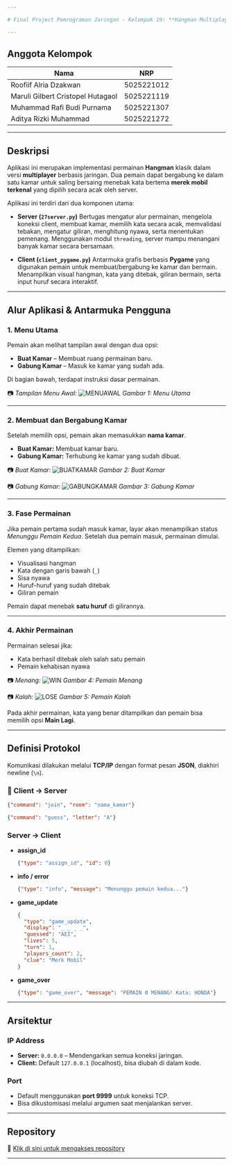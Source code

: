 ```yaml
---

# Final Project Pemrograman Jaringan - Kelompok 19: **Hangman Multiplayer**

---
```


## Anggota Kelompok

| Nama                              | NRP        |
| --------------------------------- | ---------- |
| Roofiif Alria Dzakwan             | 5025221012 |
| Maruli Gilbert Cristopel Hutagaol | 5025221119 |
| Muhammad Rafi Budi Purnama        | 5025221307 |
| Aditya Rizki Muhammad             | 5025221272 |

---

## Deskripsi

Aplikasi ini merupakan implementasi permainan **Hangman** klasik dalam versi **multiplayer** berbasis jaringan. Dua pemain dapat bergabung ke dalam satu kamar untuk saling bersaing menebak kata bertema **merek mobil terkenal** yang dipilih secara acak oleh server.

Aplikasi ini terdiri dari dua komponen utama:

* **Server (`27server.py`)**
  Bertugas mengatur alur permainan, mengelola koneksi client, membuat kamar, memilih kata secara acak, memvalidasi tebakan, mengatur giliran, menghitung nyawa, serta menentukan pemenang. Menggunakan modul `threading`, server mampu menangani banyak kamar secara bersamaan.

* **Client (`client_pygame.py`)**
  Antarmuka grafis berbasis **Pygame** yang digunakan pemain untuk membuat/bergabung ke kamar dan bermain. Menampilkan visual hangman, kata yang ditebak, giliran bermain, serta input huruf secara interaktif.

---

## Alur Aplikasi & Antarmuka Pengguna

### 1. Menu Utama

Pemain akan melihat tampilan awal dengan dua opsi:

* **Buat Kamar** – Membuat ruang permainan baru.
* **Gabung Kamar** – Masuk ke kamar yang sudah ada.

Di bagian bawah, terdapat instruksi dasar permainan.

📷 *Tampilan Menu Awal:*
![MENUAWAL](https://github.com/user-attachments/assets/6de45a04-bcc3-42fd-8a6b-d65c52434f88)
*Gambar 1: Menu Utama*

---

### 2. Membuat dan Bergabung Kamar

Setelah memilih opsi, pemain akan memasukkan **nama kamar**.

* **Buat Kamar:** Membuat kamar baru.
* **Gabung Kamar:** Terhubung ke kamar yang sudah dibuat.

📷 *Buat Kamar:*
![BUATKAMAR](https://github.com/user-attachments/assets/854fa81d-64d8-4781-8dd2-5d6852899966)
*Gambar 2: Buat Kamar*

📷 *Gabung Kamar:*
![GABUNGKAMAR](https://github.com/user-attachments/assets/d1b4070f-9780-4a75-ad42-1079819a0576)
*Gambar 3: Gabung Kamar*

---

### 3. Fase Permainan

Jika pemain pertama sudah masuk kamar, layar akan menampilkan status *Menunggu Pemain Kedua*. Setelah dua pemain masuk, permainan dimulai.

Elemen yang ditampilkan:

* Visualisasi hangman
* Kata dengan garis bawah (`_`)
* Sisa nyawa
* Huruf-huruf yang sudah ditebak
* Giliran pemain

Pemain dapat menebak **satu huruf** di gilirannya.

---

### 4. Akhir Permainan

Permainan selesai jika:

* Kata berhasil ditebak oleh salah satu pemain
* Pemain kehabisan nyawa

📷 *Menang:*
![WIN](https://github.com/user-attachments/assets/bac7b21e-06fa-4fdb-b6a4-cb4e487b2e81)
*Gambar 4: Pemain Menang*

📷 *Kalah:*
![LOSE](https://github.com/user-attachments/assets/77b181a6-80eb-466c-9c9fd8f330a7)
*Gambar 5: Pemain Kalah*

Pada akhir permainan, kata yang benar ditampilkan dan pemain bisa memilih opsi **Main Lagi**.

---

## Definisi Protokol

Komunikasi dilakukan melalui **TCP/IP** dengan format pesan **JSON**, diakhiri newline (`\n`).

### 🔁 Client → Server

```json
{"command": "join", "room": "nama_kamar"}
```

```json
{"command": "guess", "letter": "A"}
```

### Server → Client

* **assign\_id**

  ```json
  {"type": "assign_id", "id": 0}
  ```

* **info / error**

  ```json
  {"type": "info", "message": "Menunggu pemain kedua..."}
  ```

* **game\_update**

  ```json
  {
    "type": "game_update",
    "display": "_ _ _ _",
    "guessed": "AEI",
    "lives": 5,
    "turn": 1,
    "players_count": 2,
    "clue": "Merk Mobil"
  }
  ```

* **game\_over**

  ```json
  {"type": "game_over", "message": "PEMAIN 0 MENANG! Kata: HONDA"}
  ```

---

## Arsitektur

### IP Address

* **Server:** `0.0.0.0` – Mendengarkan semua koneksi jaringan.
* **Client:** Default `127.0.0.1` (localhost), bisa diubah di dalam kode.

### Port

* Default menggunakan **port 9999** untuk koneksi TCP.
* Bisa dikustomisasi melalui argumen saat menjalankan server.

---

## Repository

🔗 [Klik di sini untuk mengakses repository](https://github.com/arizki787/final_progjar.git)

---
